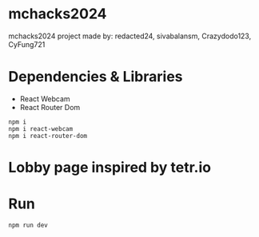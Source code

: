 # mchacks2024
mchacks2024 project made by: redacted24, sivabalansm, Crazydodo123, CyFung721

# Dependencies & Libraries
- React Webcam
- React Router Dom

```
npm i
npm i react-webcam
npm i react-router-dom
```

# Lobby page inspired by tetr.io

# Run

```
npm run dev
```
